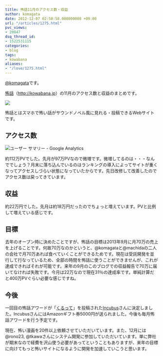 ```yaml
---
title: 怖話11月のアクセス数・収益
author: komagata
date: 2012-12-07 02:50:58.000000000 +09:00
url: "/articles/1275.html"
pvc_views:
- 20847
dsq_thread_id:
- 1522531115
categories:
- blog
tags:
- kowabana
aliases:
- "/love/1275.html"
---
```

[@komagata][1]です。

<a href="http://kowabana.jp" title="怖話" target="_blank">怖話</a>（<a href="http://kowabana.jp" title="怖話" target="_blank">http://kowabana.jp</a>）の11月のアクセス数と収益のまとめです。


  <a href="http://kowabana.jp"><img src="http://p.nanapi.jp/r/20120228/20120228194536_4f4cb050d3cc9.jpg" /></a>


怖話とはスマホで怖い話がサウンドノベル風に見れる・投稿できるWebサイトです。

## アクセス数


  <img src="https://lh3.googleusercontent.com/-tdDCm4ylnKY/UMDW3qBUYrI/AAAAAAAAChg/jLb6VwQJ6V0/s400/Screen%2520Shot%25202012-12-07%2520at%25202.32.47%2520AM.png" alt="ユーザー サマリー - Google Analytics" />


約112万PVでした。先月が97万PVなので微増です。微増してるのは・・・なんででしょう？月末に落ち込んでいるのはランキングの導入によってサイトが重くなってアクセスしづらい状態になっていたからです。先日改修して改善したのでアクセス数は戻ってきています。

## 収益

約22万円でした。先月は約18万円だったのでちょっと増えています。PVと比例して増えている感じです。

## 目標

去年のオープン時に決めたことですが、怖話の目標は2013年9月に月70万の売上を上げることです。何故70万なのかというと、@komagataと@machidaの二人の会社で月70万あれば食べていくことができるためです。現在は受託開発を並行して行なっているため、全部の時間を怖話に使うことができませんが、これが達成できればそれが可能です。来年の9月のこのブログでの収益報告で70万に届いてなければ失敗です。今月は22万なので現在31％の達成率です。単純計算だと400万PVぐらい必要な感じですね。

## 今後

一回目の怖話アワードが「<a href="http://kowabana.jp/stories/18387" title="くるって" target="_blank">くるって</a>」を投稿された<a href="http://kowabana.jp/users/619" target="_blank">Incubus</a>さんに決定しました。IncubusさんにはAmazonギフト券5000円が送られました。今後も毎月怖話アワードを行う予定です。

現在、怖い漫画を20件以上依頼させていただいています。また、12月には@rono23, @tkawaさんにシステム開発に参加していただいています。単に弊社が期末なので経費を沢山使う必要があってということもありますが、来年の目標に向けてもっと怖いサイトになるように開発を加速していこうと思います。

 [1]: http://twitter.com/komagata